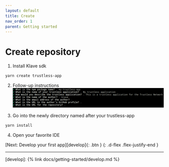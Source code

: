 ```yaml
---
layout: default
title: Create
nav_order: 1
parent: Getting started
---
```


# Create repository

1. Install Klave sdk

```bash
yarn create trustless-app
```

2. Follow-up instructions
![yarn create](https://raw.githubusercontent.com/Gosu14/klave-docs/main/assets/images/yarn-create.png)

3. Go into the newly directory named after your trustless-app

```bash
yarn install
```

4. Open your favorite IDE

[Next: Develop your first app][develop]{: .btn }
{: .d-flex .flex-justify-end }

---
[develop]: {% link docs/getting-started/develop.md %}